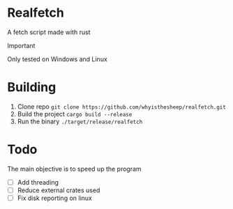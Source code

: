 # Realfetch
A fetch script made with rust

> [!IMPORTANT]
> Only tested on Windows and Linux

# Building
1. Clone repo `git clone https://github.com/whyisthesheep/realfetch.git`
2. Build the project `cargo build --release`
3. Run the binary `./target/release/realfetch`

# Todo
The main objective is to speed up the program
- [ ] Add threading
- [ ] Reduce external crates used
- [ ] Fix disk reporting on linux